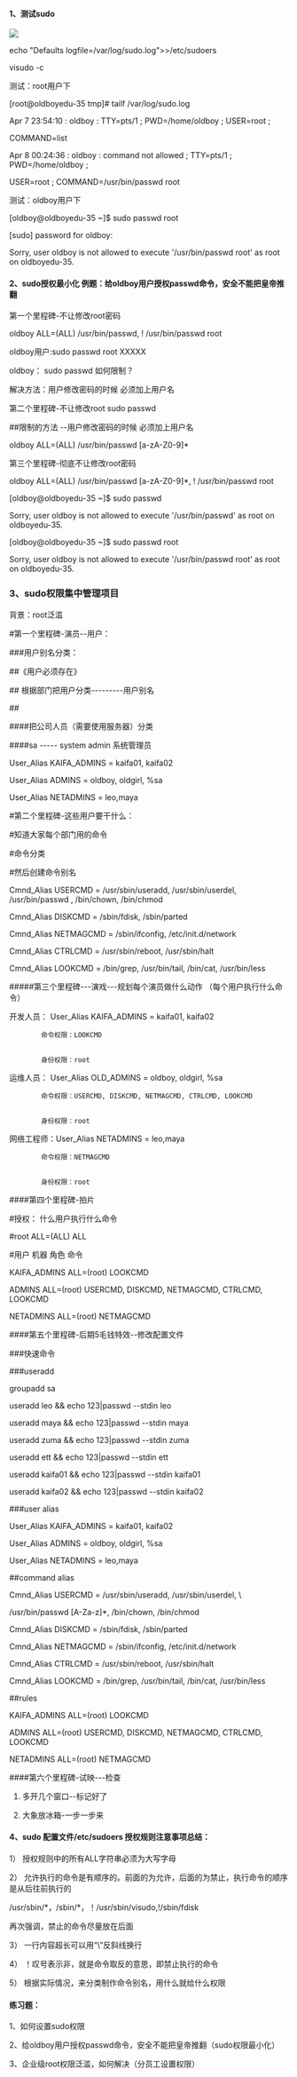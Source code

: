 #### 1、测试sudo

![](/assets/19-5.png)

echo "Defaults logfile=/var/log/sudo.log"&gt;&gt;/etc/sudoers

visudo -c

测试：root用户下

\[root@oldboyedu-35 tmp\]\# tailf /var/log/sudo.log

Apr 7 23:54:10 : oldboy : TTY=pts/1 ; PWD=/home/oldboy ; USER=root ;

COMMAND=list

Apr 8 00:24:36 : oldboy : command not allowed ; TTY=pts/1 ; PWD=/home/oldboy ;

USER=root ; COMMAND=/usr/bin/passwd root

测试：oldboy用户下

\[oldboy@oldboyedu-35 ~\]$ sudo passwd root

\[sudo\] password for oldboy:

Sorry, user oldboy is not allowed to execute '/usr/bin/passwd root' as root on oldboyedu-35.

#### 2、sudo授权最小化 例题：给oldboy用户授权passwd命令，安全不能把皇帝推翻

第一个里程碑-不让修改root密码

oldboy ALL=\(ALL\) /usr/bin/passwd, ! /usr/bin/passwd root

oldboy用户:sudo passwd root XXXXX

oldboy： sudo passwd 如何限制？

解决方法：用户修改密码的时候 必须加上用户名

第二个里程碑-不让修改root sudo passwd

\#\#限制的方法 --用户修改密码的时候 必须加上用户名

oldboy ALL=\(ALL\) /usr/bin/passwd \[a-zA-Z0-9\]\*

第三个里程碑-彻底不让修改root密码

oldboy ALL=\(ALL\) /usr/bin/passwd \[a-zA-Z0-9\]\*, ! /usr/bin/passwd root

\[oldboy@oldboyedu-35 ~\]$ sudo passwd

Sorry, user oldboy is not allowed to execute '/usr/bin/passwd' as root on oldboyedu-35.

\[oldboy@oldboyedu-35 ~\]$ sudo passwd root

Sorry, user oldboy is not allowed to execute '/usr/bin/passwd root' as root on oldboyedu-35.

### 3、sudo权限集中管理项目

背景：root泛滥

\#第一个里程碑-演员--用户：

\#\#\#用户别名分类：

\#\#《用户必须存在》

\#\# 根据部门把用户分类---------用户别名

\#\#

\#\#\#\#把公司人员（需要使用服务器）分类

\#\#\#\#sa ----- system admin 系统管理员

User\_Alias KAIFA\_ADMINS = kaifa01, kaifa02

User\_Alias ADMINS = oldboy, oldgirl, %sa

User\_Alias NETADMINS = leo,maya

\#第二个里程碑-这些用户要干什么：

\#知道大家每个部门用的命令

\#命令分类

\#然后创建命令别名

Cmnd\_Alias USERCMD = /usr/sbin/useradd, /usr/sbin/userdel, /usr/bin/passwd , /bin/chown, /bin/chmod

Cmnd\_Alias DISKCMD = /sbin/fdisk, /sbin/parted

Cmnd\_Alias NETMAGCMD = /sbin/ifconfig, /etc/init.d/network

Cmnd\_Alias CTRLCMD = /usr/sbin/reboot, /usr/sbin/halt

Cmnd\_Alias LOOKCMD = /bin/grep, /usr/bin/tail, /bin/cat, /usr/bin/less

\#\#\#\#\#第三个里程碑---演戏---规划每个演员做什么动作 （每个用户执行什么命令）

开发人员： User\_Alias KAIFA\_ADMINS = kaifa01, kaifa02

```
        命令权限：LOOKCMD


        身份权限：root
```

运维人员： User\_Alias OLD\_ADMINS = oldboy, oldgirl, %sa

```
        命令权限：USERCMD, DISKCMD, NETMAGCMD, CTRLCMD, LOOKCMD


        身份权限：root
```

网络工程师：User\_Alias NETADMINS = leo,maya

```
        命令权限：NETMAGCMD


        身份权限：root
```

\#\#\#\#第四个里程碑-拍片

\#授权： 什么用户执行什么命令

\#root ALL=\(ALL\) ALL

\#用户 机器 角色 命令

KAIFA\_ADMINS ALL=\(root\) LOOKCMD

ADMINS ALL=\(root\) USERCMD, DISKCMD, NETMAGCMD, CTRLCMD, LOOKCMD

NETADMINS ALL=\(root\) NETMAGCMD

\#\#\#\#第五个里程碑-后期5毛钱特效--修改配置文件

\#\#\#快速命令

\#\#\#useradd

groupadd sa

useradd leo && echo 123\|passwd --stdin leo

useradd maya && echo 123\|passwd --stdin maya

useradd zuma && echo 123\|passwd --stdin zuma

useradd ett && echo 123\|passwd --stdin ett

useradd kaifa01 && echo 123\|passwd --stdin kaifa01

useradd kaifa02 && echo 123\|passwd --stdin kaifa02

\#\#\#user alias

User\_Alias KAIFA\_ADMINS = kaifa01, kaifa02

User\_Alias ADMINS = oldboy, oldgirl, %sa

User\_Alias NETADMINS = leo,maya

\#\#command alias

Cmnd\_Alias USERCMD = /usr/sbin/useradd, /usr/sbin/userdel, \

/usr/bin/passwd \[A-Za-z\]\*, /bin/chown, /bin/chmod

Cmnd\_Alias DISKCMD = /sbin/fdisk, /sbin/parted

Cmnd\_Alias NETMAGCMD = /sbin/ifconfig, /etc/init.d/network

Cmnd\_Alias CTRLCMD = /usr/sbin/reboot, /usr/sbin/halt

Cmnd\_Alias LOOKCMD = /bin/grep, /usr/bin/tail, /bin/cat, /usr/bin/less

\#\#rules

KAIFA\_ADMINS ALL=\(root\) LOOKCMD

ADMINS ALL=\(root\) USERCMD, DISKCMD, NETMAGCMD, CTRLCMD, LOOKCMD

NETADMINS ALL=\(root\) NETMAGCMD

\#\#\#\#第六个里程碑-试映---检查

1. 多开几个窗口--标记好了

2. 大象放冰箱-一步一步来

#### 4、sudo 配置文件/etc/sudoers 授权规则注意事项总结：

1） 授权规则中的所有ALL字符串必须为大写字母

2） 允许执行的命令是有顺序的。前面的为允许，后面的为禁止，执行命令的顺序是从后往前执行的

/usr/sbin/\*，/sbin/\*，！/usr/sbin/visudo,!/sbin/fdisk

再次强调，禁止的命令尽量放在后面

3） 一行内容超长可以用“\”反斜线换行

4） ！叹号表示非，就是命令取反的意思，即禁止执行的命令

5） 根据实际情况，来分类制作命令别名，用什么就给什么权限

#### 练习题：

1、如何设置sudo权限

2、给oldboy用户授权passwd命令，安全不能把皇帝推翻（sudo权限最小化）

3、企业级root权限泛滥，如何解决（分员工设置权限）

